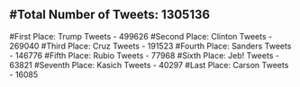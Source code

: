 #Total Number of Tweets: 1305136 
---
#First Place: Trump Tweets - 499626
#Second Place: Clinton Tweets - 269040
#Third Place: Cruz Tweets - 191523
#Fourth Place: Sanders Tweets - 146776
#Fifth Place: Rubio Tweets - 77968
#Sixth Place: Jeb! Tweets - 63821
#Seventh Place: Kasich Tweets - 40297
#Last Place: Carson Tweets - 16085
